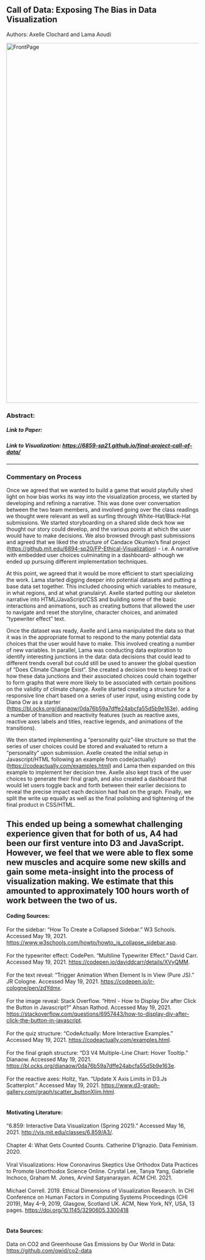 ## Call of Data: Exposing The Bias in Data Visualization
Authors: Axelle Clochard and Lama Aoudi

<img width="943" alt="FrontPage" src="https://user-images.githubusercontent.com/10040180/118859573-61d07500-b8a8-11eb-845b-461ef3d668bf.png">

### Abstract:

##### Link to Paper:
##### Link to Visualization: https://6859-sp21.github.io/final-project-call-of-data/

---
### Commentary on Process
Once we agreed that we wanted to build a game that would playfully shed light on how bias works its way into the visualization process, we started by developing and refining a narrative. This was done over conversation between the two team members, and involved going over the class readings we thought were relevant as well as surfing through White-Hat/Black-Hat submissions. We started storyboarding on a shared slide deck how we thought our story could develop, and the various points at which the user would have to make decisions. We also browsed through past submissions and agreed that we liked the structure of Candace Okumko’s final project (https://github.mit.edu/6894-sp20/FP-Ethical-Visualization) - i.e. A narrative with embedded user choices culminating in a dashboard- although we ended up pursuing different implementation techniques.

At this point, we agreed that it would be more efficient to start specializing the work. Lama started digging deeper into potential datasets and putting a base data set together. This included choosing which variables to measure, in what regions, and at what granulairyt. Axelle started putting our skeleton narrative into HTML/JavaScript/CSS and building some of the basic interactions and animations, such as creating buttons that allowed the user to navigate and reset the storyline, character choices, and animated “typewriter effect” text.

Once the dataset was ready, Axelle and Lama manipulated the data so that it was in the appropriate format to respond to the many potential data choices that the user would have to make. This involved creating a number of new variables. In parallel, Lama was conducting data exploration to identify interesting junctions in the data: data decisions that could lead to different trends overall but could still be used to answer the global question of “Does Climate Change Exist”. She created a decision tree to keep track of how these data junctions and their associated choices could chain together to form graphs that were more likely to be associated with certain positions on the validity of climate change. Axelle started creating a structure for a responsive line chart based on a series of user input, using existing code by Diana Ow as a starter (https://bl.ocks.org/dianaow/0da76b59a7dffe24abcfa55d5b9e163e), adding a number of transition and reactivity features (such as reactive axes, reactive axes labels and titles, reactive legends, and animations of the transitions).

We then started implementing a “personality quiz”-like structure so that the series of user choices could be stored and evaluated to return a “personality” upon submission. Axelle created the initial setup in Javascript/HTML following an example from code{actually} (https://codeactually.com/examples.html) and Lama then expanded on this example to implement her decision tree. Axelle also kept track of the user choices to generate their final graph, and also created a dashboard that would let users toggle back and forth between their earlier decisions to reveal the precise impact each decision had had on the graph. 
Finally, we split the write up equally as well as the final polishing and tightening of the final product in CSS/HTML.

This ended up being a somewhat challenging experience given that for both of us, A4 had been our first venture into D3 and JavaScript. However, we feel that we were able to flex some new muscles and acquire some new skills and gain some meta-insight into the process of visualization making. We estimate that this amounted to approximately 100 hours worth of work between the two of us. 
----
#### Coding Sources:
For the sidebar: “How To Create a Collapsed Sidebar.” W3 Schools. Accessed May 19, 2021. https://www.w3schools.com/howto/howto_js_collapse_sidebar.asp. <br/><br/>
For the typewriter effect: CodePen. “Multiline Typewriter Effect.”  David Carr. Accessed May 19, 2021. https://codepen.io/daviddcarr/details/XVyQMM. <br/><br/>
For the text reveal: “Trigger Animation When Element Is in View (Pure JS).” JR Cologne. Accessed May 19, 2021. https://codepen.io/jr-cologne/pen/zdYdmx. <br/><br/>
For the image reveal: Stack Overflow. “Html - How to Display Div after Click the Button in Javascript?” Ahsan Rathod. Accessed May 19, 2021. https://stackoverflow.com/questions/6957443/how-to-display-div-after-click-the-button-in-javascript. <br/><br/>
For the quiz structure: “CodeActually: More Interactive Examples.” Accessed May 19, 2021. https://codeactually.com/examples.html. <br/><br/>
For the final graph structure: “D3 V4 Multiple-Line Chart: Hover Tooltip.” Dianaow. Accessed May 19, 2021. https://bl.ocks.org/dianaow/0da76b59a7dffe24abcfa55d5b9e163e. <br/><br/>
For the reactive axes: Holtz, Yan. “Update X Axis Limits in D3.Js Scatterplot.” Accessed May 19, 2021. https://www.d3-graph-gallery.com/graph/scatter_buttonXlim.html. <br/><br/>

#### Motivating Literature:
“6.859: Interactive Data Visualization (Spring 2021).” Accessed May 16, 2021. http://vis.mit.edu/classes/6.859/A3/. <br/><br/>
Chapter 4: What Gets Counted Counts. Catherine D'Ignazio. Data Feminism. 2020. <br/><br/>
Viral Visualizations: How Coronavirus Skeptics Use Orthodox Data Practices to Promote Unorthodox Science Online. Crystal Lee, Tanya Yang, Gabrielle Inchoco, Graham M. Jones, Arvind Satyanarayan. ACM CHI. 2021. <br/><br/>
Michael Correll. 2019. Ethical Dimensions of Visualization Research. In CHI Conference on Human Factors in Computing Systems Proceedings (CHI 2019), May 4–9, 2019, Glasgow, Scotland UK. ACM, New York, NY, USA, 13 pages. https://doi.org/10.1145/3290605.3300418 <br/><br/>

#### Data Sources:
Data on CO2 and Greenhouse Gas Emissions by Our World in Data: https://github.com/owid/co2-data
